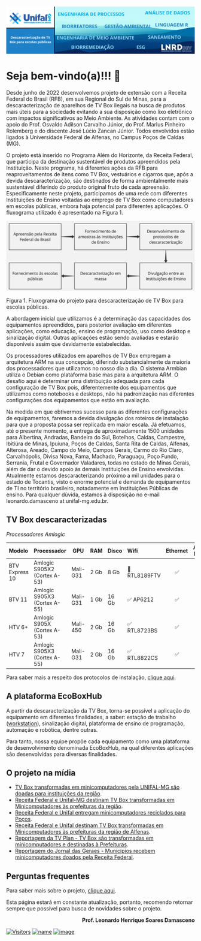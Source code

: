 ![banner](https://github.com/lnrddev/tvbox/blob/main/images/banner_lnrd_tvbox.png?raw=true)

# Seja bem-vindo(a)!!! 👋

Desde junho de 2022 desenvolvemos projeto de extensão com a Receita Federal do Brasil (RFB), em sua Regional do Sul de Minas, para a descaracterização de aparelhos de TV Box ilegais na busca de produtos mais úteis para a sociedade evitando a sua disposição como lixo eletrônico com impactos significativos ao Meio Ambiente. As atividades contam com o apoio do Prof. Osvaldo Adilson Carvalho Júnior, do Prof. Marlus Pinheiro Rolemberg e do discente José Lúcio Zancan Júnior. Todos envolvidos estão ligados à Universidade Federal de Alfenas, no Campus Poços de Caldas (MG).

O projeto está inserido no Programa Além do Horizonte, da Receita Federal, que participa da destinação sustentável de produtos apreendidos pela Instituição. Neste programa, há diferentes ações da RFB para reaproveitamentos de itens como TV Box, vestuários e cigarros que, após a devida descaracterização, são destinados de forma ambientalmente mais sustentável diferindo do produto original fruto de cada apreensão. Especificamente neste projeto, participamos de uma rede com diferentes Instituições de Ensino voltadas ao emprego de TV Box como computadores em escolas públicas, embora haja potencial para diferentes aplicações. O fluxograma utilizado é apresentado na Figura 1.

![fluxograma](https://github.com/lnrddev/tvbox/blob/main/images/fluxograma_apreensao_RF.jpeg?raw=true)

Figura 1. Fluxograma do projeto para descaracterização de TV Box para escolas públicas.

A abordagem inicial que utilizamos é a determinação das capacidades dos equipamentos apreendidos, para posterior avaliação em diferentes aplicações, como educação, ensino de programação, uso como desktop e sinalização digital. Outras aplicações estão sendo avaliadas e estarão disponíveis assim que devidamente estabelecidas.

Os processadores utilizados em aparelhos de TV Box empregam a arquitetura ARM na sua concepção, diferindo substancialmente da maioria dos processadores que utilizamos no nosso dia a dia. O sistema Armbian utiliza o Debian como plataforma base mas para a arquitetura ARM. O desafio aqui é determinar uma distribuição adequada para cada configuração de TV Box pois, diferentemente dos equipamentos que utilizamos como notebooks e desktops, não há padronização nas diferentes configurações dos equipamentos que estão em avaliação.

Na medida em que obtivermos sucesso para as diferentes configurações de equipamentos, faremos a devida divulgação dos roteiros de instalação para que a proposta possa ser replicada em maior escala. Já efetuamos, até o presente momento, a entrega de aproximadamente 1500 unidades para Albertina, Andradas, Bandeira do Sul, Botelhos, Caldas, Campestre, Ibitiúra de Minas, Ipuiuna, Poços de Caldas, Santa Rita de Caldas, Alfenas, Alterosa, Areado, Campo do Meio, Campos Gerais, Carmo do Rio Claro, Carvalhópolis, Divisa Nova, Fama, Machado, Paraguaçu, Poço Fundo, Serrania, Frutal e Governador Valadares, todas no estado de Minas Gerais, além de dar o devido apoio às demais Instituições de Ensino envolvidas. Atualmente estamos descaracterizando próximo a mil unidades para o estado de Tocantis, visto o enorme potencial e demanda de equipamentos de TI no território brasileiro, notadamente em Instituições Públicas de ensino. Para qualquer dúvida, estamos à disposição no e-mail leonardo.damasceno at unifal-mg.edu.br. 

## TV Box descaracterizadas

*Processadores Amlogic*

| Modelo         | Processador                  | GPU      | RAM  | Disco | Wifi         | Ethernet | Áudio HDMI |
| :------------- | ---------------------------- | -------- | ---- | ----- | :----------- | :------: | :--------: |
| BTV Express 10 | Amlogic S905X2 (Cortex A-53) | Mali-G31 | 2 Gb | 8 Gb  | 🚫 RTL8189FTV |    ✅     |     ✅      |
| BTV 11         | Amlogic S905X3 (Cortex A-55) | Mali-G31 | 1 Gb | 16 Gb | ✅ AP6212     |    ✅     |     ✅      |
| HTV 6+         | Amlogic S905X (Cortex A-53)  | Mali-450 | 2 Gb | 16 Gb | ✅ RTL8723BS  |    ✅     |     ✅      |
| HTV 7          | Amlogic S905X3 (Cortex A-55) | Mali-G31 | 2 Gb | 16 Gb | ✅ RTL8822CS  |    ✅     |     ✅      |

Para saber mais a respeito dos protocolos de instalação, [clique aqui](https://github.com/lnrddev/tvbox/blob/main/documentacao/guiainstalacao_amlogic.md).

## A plataforma EcoBoxHub

A partir da descaracterização da TV Box, torna-se possível a aplicação do equipamento em diferentes finalidades, a saber: estação de trabalho ([workstation](https://github.com/lnrddev/tvbox/blob/main/documentacao/workstation.md)), sinalização digital, plataforma de ensino de programação, automação e robótica, dentre outras.

Para tanto, nossa equipe propõe cada equipamento como uma plataforma de desenvolvimento denominada EcoBoxHub, na qual diferentes aplicações são desenvolvidas para diversas finalidades. 

## O projeto na mídia

- [TV Box transformadas em minicomputadores pela UNIFAL-MG são doadas para instituições da região](https://www.unifal-mg.edu.br/portal/2023/05/18/tv-box-transformadas-em-minicomputadores-pela-unifal-mg-sao-doadas-para-instituicoes-da-regiao/).
- [Receita Federal e Unifal-MG destinam TV Box transformadas em Minicomputadores às prefeituras da região](https://www.gov.br/receitafederal/pt-br/assuntos/noticias/2023/maio/receita-federal-e-unifal-mg-destinam-tv-box-transformadas-em-minicomputadores-para-prefeituras-da-regiao).
- [Receita Federal e Unifal entregam minicomputadores reciclados para Poços](https://www.pocosja.com.br/2023/05/12/receita-federal-e-unifal-entregam-minicomputadores-reciclados-para-pocos/).
- [Receita Federal e Unifal destinam TV Box transformadas em Minicomputadores às prefeituras da região de Alfenas](https://www.gov.br/receitafederal/pt-br/assuntos/noticias/2023/setembro/receita-federal-e-unifal-destinam-tv-box-transformadas-em-minicomputadores-as-prefeituras-da-regiao-de-alfenas?fbclid=PAAaZtLbnv7aYcoEdHW3U64WpjAsq-OMBLXiz0oeHApGj6FEhLKvKTDPG6R18).
- [Reportagem da TV Plan - TV Box são transformadas em minicomputadores e destinadas à Prefeituras](https://www.youtube.com/watch?v=5mZmC_hQGf4).
- [Reportagem do Jornal das Geraes - Municípios recebem minicomputadores doados pela Receita Federal](https://www.youtube.com/watch?v=JIyAsC1v9Sc).

## Perguntas frequentes

Para saber mais sobre o projeto, [clique aqui](https://github.com/lnrddev/tvbox/blob/main/documentacao/faq.md).

Esta página estará em constante atualização, portanto, recomendo retornar sempre que possível para busca de novidades sobre o projeto.

**<p align="right">Prof. Leonardo Henrique Soares Damasceno</p>**

[![Visitors](https://api.visitorbadge.io/api/visitors?path=https%3A%2F%2Fgithub.com%2Flnrddev%2Ftvbox&label=Visitantes&countColor=%23d9e3f0)](https://visitorbadge.io/status?path=https%3A%2F%2Fgithub.com%2Flnrddev%2Ftvbox)
[![name](https://img.shields.io/badge/WhatsApp-25D366?style=for-the-badge&logo=whatsapp&logoColor=white)](http://wa.me/553597686099)
[![image](https://img.shields.io/badge/R-276DC3?style=for-the-badge&logo=r&logoColor=white)](https://www.r-project.org)


<center> 

<a href='https://www.lnrd.dev/adserver/www/delivery/ck.php?n=a0902d0b&amp;cb=INSERT_RANDOM_NUMBER_HERE' target='_blank'><img src='https://www.lnrd.dev/adserver/www/delivery/avw.php?zoneid=2&amp;cb=INSERT_RANDOM_NUMBER_HERE&amp;n=a0902d0b' border='0' alt='' /></a>

</center>

